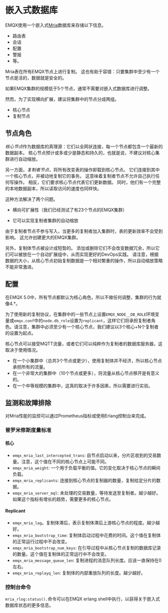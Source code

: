 # 嵌入式数据库

EMQX使用一个嵌入式[Mria](https://github.com/emqx/mria)数据库来存储以下信息。

- 路由表
- 会话
- 配置
- 警报
- 等。

Mria表在所有EMQX节点上进行复制。
这也有助于容错：只要集群中至少有一个节点是活的，数据就是安全的。

如果EMQX集群的规模低于5个节点，通常不需要对嵌入式数据库进行调整。

然而，为了实现横向扩展，建议将集群中的节点分成两组。

- 核心节点
- 复制节点

## 节点角色

*核心节点*作为数据库的真理源：它们以全网状连接，每一个节点都包含一个最新的数据副本。
核心节点预计或多或少是静态和持久的，也就是说，不建议对核心集群进行自动缩放。

另一方面，*复制者节点*，将所有改变表的操作卸载到核心节点。
它们连接到其中一个核心节点，并被动地复制它的事务。
这意味着复制者节点不允许自己执行任何写操作。
相反，它们要求核心节点代表它们更新数据。
同时，他们有一个完整的本地数据副本，所以读取访问的速度也同样快。

这种方法解决了两个问题。

- 横向可扩展性（我们已经测试了有23个节点的EMQX集群）

- 它可以实现复制者集群的自动缩放

由于复制者节点不参与写入，当更多的复制者加入集群时，表的更新效率不会受到影响。
这允许创建更大的EMQX集群。

另外，复制体节点被设计成短暂的。
添加或删除它们不会改变数据冗余，所以它们可以被放在一个自动扩展组中，从而实现更好的DevOps实践。
请注意，根据数据的大小，从核心节点初始复制数据是一个相对繁重的操作，所以自动缩放策略不能非常激进。

## 配置

在EMQX 5.0中，所有节点都默认为核心角色，所以不做任何调整，集群的行为就像4.*。

为了使用新的复制协议，在集群中的一些节点上设置`EMQX_NODE__DB_ROLE`环境变量或`emqx.conf`中的`node.db_role`设置为`replicant`，这样它们将承担复制者角色。请注意，集群中必须至少有一个核心节点，我们建议以3个核心+N个复制者的设置为起点。

核心节点可以接受MQTT流量，或者它们可以纯粹作为复制者的数据库服务器，这取决于使用情况。

- 在一个小集群中（总共3个节点或更少），使用复制体并不经济，所以核心节点承担所有的流量。
- 在一个非常大的集群中（10个节点或更多），将流量从核心节点移开是有意义的。
- 在一个中等规模的集群中，这真的取决于许多因素，所以需要进行实验。

## 监测和故障排除

对Mria性能的监控可以通过Prometheus指标或使用Erlang控制台来完成。

### 普罗米修斯度量标准
#### 核心
- `emqx_mria_last_intercepted_trans`: 自节点启动以来，分片区收到的交易数量。注意，这个值在不同的核心节点上可能不同。
- `emqx_mria_weight`: 一个用于负载平衡的值。它的变化取决于核心节点的瞬间负载。
- `emqx_mria_replicants`: 连接到核心节点的复制器的数量，复制给定分片的数据。
- `emqx_mria_server_mql`: 未处理的交易数量，等待发送至复制者。越少越好。如果这个指标有增长的趋势，需要更多的核心节点。

#### Replicant
- `emqx_mria_lag`。复制体滞后，表示复制体滞后上游核心节点的程度。越少越好。
- `emqx_mria_bootstrap_time`: 复制体启动过程中花费的时间。这个值在复制体的正常运行过程中不会改变。
- `emqx_mria_bootstrap_num_keys`: 在引导过程中从核心节点复制的数据库记录的数量。这个值在复制体的正常运行中不会改变。
- `emqx_mria_message_queue_len`: 复制进程的消息队列长度。应该一直保持在0左右。
- `emqx_mria_replayq_len`: 复制体的内部重放队列的长度。越少越好。

### 控制台命令

`mria_rlog:status().`命令可以在EMQX erlang shell中执行，以获得关于嵌入式数据库状态的更多信息。
